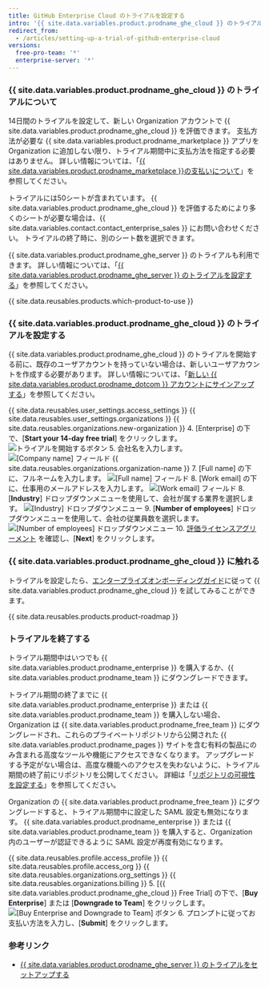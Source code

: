 ```yaml
---
title: GitHub Enterprise Cloud のトライアルを設定する
intro: '{{ site.data.variables.product.prodname_ghe_cloud }} のトライアルは無料でできます。'
redirect_from:
  - /articles/setting-up-a-trial-of-github-enterprise-cloud
versions:
  free-pro-team: '*'
  enterprise-server: '*'
---
```


### {{ site.data.variables.product.prodname_ghe_cloud }} のトライアルについて

14日間のトライアルを設定して、新しい Organization アカウントで {{ site.data.variables.product.prodname_ghe_cloud }} を評価できます。 支払方法が必要な {{ site.data.variables.product.prodname_marketplace }} アプリを Organization に追加しない限り、トライアル期間中に支払方法を指定する必要はありません。 詳しい情報については、「<a href="/articles/about-billing-for-github-marketplace/" class="dotcom-only">{{ site.data.variables.product.prodname_marketplace }}の支払いについて</a>」を参照してください。

トライアルには50シートが含まれています。 {{ site.data.variables.product.prodname_ghe_cloud }} を評価するためにより多くのシートが必要な場合は、{{ site.data.variables.contact.contact_enterprise_sales }} にお問い合わせください。 トライアルの終了時に、別のシート数を選択できます。

{{ site.data.variables.product.prodname_ghe_server }} のトライアルも利用できます。 詳しい情報については、「[{{ site.data.variables.product.prodname_ghe_server }} のトライアルを設定する](/articles/setting-up-a-trial-of-github-enterprise-server)」を参照してください。

{{ site.data.reusables.products.which-product-to-use }}

### {{ site.data.variables.product.prodname_ghe_cloud }} のトライアルを設定する

{{ site.data.variables.product.prodname_ghe_cloud }} のトライアルを開始する前に、既存のユーザアカウントを持っていない場合は、新しいユーザアカウントを作成する必要があります。 詳しい情報については、「<a href="/articles/signing-up-for-a-new-github-account" class="dotcom-only">新しい {{ site.data.variables.product.prodname_dotcom }} アカウントにサインアップする</a>」を参照してください。

{{ site.data.reusables.user_settings.access_settings }}
{{ site.data.reusables.user_settings.organizations }}
{{ site.data.reusables.organizations.new-organization }}
4. [Enterprise] の下で、[**Start your 14-day free trial**] をクリックします。 ![トライアルを開始するボタン](/assets/images/help/organizations/start-trial-button.png)
5. 会社名を入力します。 ![[Company name] フィールド](/assets/images/help/organizations/company-name-field.png)
{{ site.data.reusables.organizations.organization-name }}
7. [Full name] の下に、フルネームを入力します。 ![[Full name] フィールド](/assets/images/help/organizations/full-name-field.png)
8. [Work email] の下に、仕事用のメールアドレスを入力します。 ![[Work email] フィールド](/assets/images/help/organizations/work-email-field.png)
8. [**Industry**] ドロップダウンメニューを使用して、会社が属する業界を選択します。 ![[Industry] ドロップダウンメニュー](/assets/images/help/organizations/industry-drop-down.png)
9. [**Number of employees**] ドロップダウンメニューを使用して、会社の従業員数を選択します。 ![[Number of employees] ドロップダウンメニュー](/assets/images/help/organizations/employees-drop-down.png)
10. <a href="/articles/github-enterprise-cloud-evaluation-agreement" class="dotcom-only">評価ライセンスアグリーメント</a> を確認し、[**Next**] をクリックします。

### {{ site.data.variables.product.prodname_ghe_cloud }} に触れる

トライアルを設定したら、[エンタープライズオンボーディングガイド](https://resources.github.com/enterprise-onboarding/)に従って {{ site.data.variables.product.prodname_ghe_cloud }} を試してみることができます。

{{ site.data.reusables.products.product-roadmap }}

### トライアルを終了する

トライアル期間中はいつでも {{ site.data.variables.product.prodname_enterprise }} を購入するか、{{ site.data.variables.product.prodname_team }} にダウングレードできます。

トライアル期間の終了までに {{ site.data.variables.product.prodname_enterprise }} または {{ site.data.variables.product.prodname_team }} を購入しない場合、Organization は {{ site.data.variables.product.prodname_free_team }} にダウングレードされ、これらのプライベートリポジトリから公開された {{ site.data.variables.product.prodname_pages }} サイトを含む有料の製品にのみ含まれる高度なツールや機能にアクセスできなくなります。 アップグレードする予定がない場合は、高度な機能へのアクセスを失わないように、トライアル期間の終了前にリポジトリを公開してください。 詳細は「[リポジトリの可視性を設定する](/articles/setting-repository-visibility)」を参照してください。

Organization の {{ site.data.variables.product.prodname_free_team }} にダウングレードすると、トライアル期間中に設定した SAML 設定も無効になります。 {{ site.data.variables.product.prodname_enterprise }} または {{ site.data.variables.product.prodname_team }} を購入すると、Organization 内のユーザーが認証できるように SAML 設定が再度有効になります。

{{ site.data.reusables.profile.access_profile }}
{{ site.data.reusables.profile.access_org }}
{{ site.data.reusables.organizations.org_settings }}
{{ site.data.reusables.organizations.billing }}
5. [{{ site.data.variables.product.prodname_ghe_cloud }} Free Trial] の下で、[**Buy Enterprise**] または [**Downgrade to Team**] をクリックします。 ![[Buy Enterprise and Downgrade to Team] ボタン](/assets/images/help/organizations/finish-trial-buttons.png)
6. プロンプトに従ってお支払い方法を入力し、[**Submit**] をクリックします。

### 参考リンク

- [{{ site.data.variables.product.prodname_ghe_server }} のトライアルをセットアップする](/articles/setting-up-a-trial-of-github-enterprise-server)
